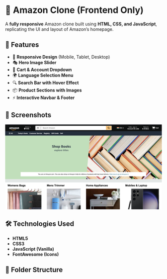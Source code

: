 # 🛒 Amazon Clone (Frontend Only)

A **fully responsive** Amazon clone built using **HTML, CSS, and JavaScript**, replicating the UI and layout of Amazon’s homepage.

## 🚀 Features
- 📱 **Responsive Design** (Mobile, Tablet, Desktop)
- 🎭 **Hero Image Slider**
- 🛒 **Cart & Account Dropdown**
- 🌍 **Language Selection Menu**
- 🔍 **Search Bar with Hover Effect**
- 📦 **Product Sections with Images**
- ⚡ **Interactive Navbar & Footer**

## 📸 Screenshots
![Amazon Clone Screenshot](items/screenshot.png)

## 🛠️ Technologies Used
- **HTML5**
- **CSS3**
- **JavaScript (Vanilla)**
- **FontAwesome (Icons)**

## 📂 Folder Structure
